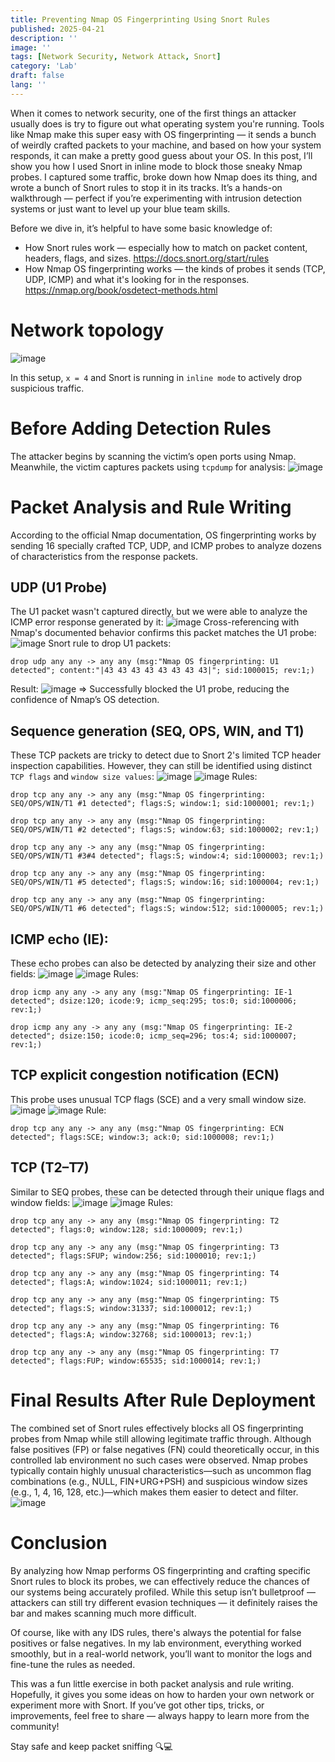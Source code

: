 ```yaml
---
title: Preventing Nmap OS Fingerprinting Using Snort Rules
published: 2025-04-21
description: ''
image: ''
tags: [Network Security, Network Attack, Snort]
category: 'Lab'
draft: false 
lang: ''
---
```


When it comes to network security, one of the first things an attacker usually does is try to figure out what operating system you're running. Tools like Nmap make this super easy with OS fingerprinting — it sends a bunch of weirdly crafted packets to your machine, and based on how your system responds, it can make a pretty good guess about your OS.
In this post, I’ll show you how I used Snort in inline mode to block those sneaky Nmap probes. I captured some traffic, broke down how Nmap does its thing, and wrote a bunch of Snort rules to stop it in its tracks. It’s a hands-on walkthrough — perfect if you’re experimenting with intrusion detection systems or just want to level up your blue team skills.

Before we dive in, it’s helpful to have some basic knowledge of:
- How Snort rules work — especially how to match on packet content, headers, flags, and sizes. <https://docs.snort.org/start/rules>
- How Nmap OS fingerprinting works — the kinds of probes it sends (TCP, UDP, ICMP) and what it's looking for in the responses. <https://nmap.org/book/osdetect-methods.html>

# Network topology

![image](https://hackmd.io/_uploads/SkNLPnM1lx.png)

In this setup, `x = 4` and Snort is running in `inline mode` to actively drop suspicious traffic.

# Before Adding Detection Rules

The attacker begins by scanning the victim’s open ports using Nmap. Meanwhile, the victim captures packets using `tcpdump` for analysis:
![image](https://hackmd.io/_uploads/rJwdz2Mkel.png)

# Packet Analysis and Rule Writing

According to the official Nmap documentation, OS fingerprinting works by sending 16 specially crafted TCP, UDP, and ICMP probes to analyze dozens of characteristics from the response packets.

## UDP (U1 Probe)

The U1 packet wasn't captured directly, but we were able to analyze the ICMP error response generated by it:
![image](https://hackmd.io/_uploads/r1upfnfyle.png)
Cross-referencing with Nmap's documented behavior confirms this packet matches the U1 probe:
![image](https://hackmd.io/_uploads/rkxzQhzJlg.png)
Snort rule to drop U1 packets:

```snort
drop udp any any -> any any (msg:"Nmap OS fingerprinting: U1 detected"; content:"|43 43 43 43 43 43 43 43|"; sid:1000015; rev:1;)
```

Result:
![image](https://hackmd.io/_uploads/By7WH2Myll.png)
=> Successfully blocked the U1 probe, reducing the confidence of Nmap’s OS detection.

## Sequence generation (SEQ, OPS, WIN, and T1)

These TCP packets are tricky to detect due to Snort 2's limited TCP header inspection capabilities. However, they can still be identified using distinct `TCP flags` and `window size values`:
![image](https://hackmd.io/_uploads/SylsrhMJgg.png)
![image](https://hackmd.io/_uploads/S1nsBnzyex.png)
Rules:

```snort
drop tcp any any -> any any (msg:"Nmap OS fingerprinting: SEQ/OPS/WIN/T1 #1 detected"; flags:S; window:1; sid:1000001; rev:1;)

drop tcp any any -> any any (msg:"Nmap OS fingerprinting: SEQ/OPS/WIN/T1 #2 detected"; flags:S; window:63; sid:1000002; rev:1;)

drop tcp any any -> any any (msg:"Nmap OS fingerprinting: SEQ/OPS/WIN/T1 #3#4 detected"; flags:S; window:4; sid:1000003; rev:1;)

drop tcp any any -> any any (msg:"Nmap OS fingerprinting: SEQ/OPS/WIN/T1 #5 detected"; flags:S; window:16; sid:1000004; rev:1;)

drop tcp any any -> any any (msg:"Nmap OS fingerprinting: SEQ/OPS/WIN/T1 #6 detected"; flags:S; window:512; sid:1000005; rev:1;)
```

## ICMP echo (IE):

These echo probes can also be detected by analyzing their size and other fields:
![image](https://hackmd.io/_uploads/SJ3aS3fylg.png)
![image](https://hackmd.io/_uploads/r1zRSnzJge.png)
Rules:

```snort
drop icmp any any -> any any (msg:"Nmap OS fingerprinting: IE-1 detected"; dsize:120; icode:9; icmp_seq:295; tos:0; sid:1000006; rev:1;)

drop icmp any any -> any any (msg:"Nmap OS fingerprinting: IE-2 detected"; dsize:150; icode:0; icmp_seq=296; tos:4; sid:1000007; rev:1;)
```

## TCP explicit congestion notification (ECN)

This probe uses unusual TCP flags (SCE) and a very small window size.
![image](https://hackmd.io/_uploads/rJof83fkxx.png)
![image](https://hackmd.io/_uploads/HJRML2zkel.png)
Rule:

```snort
drop tcp any any -> any any (msg:"Nmap OS fingerprinting: ECN detected"; flags:SCE; window:3; ack:0; sid:1000008; rev:1;)
```

## TCP (T2–T7)

Similar to SEQ probes, these can be detected through their unique flags and window fields:
![image](https://hackmd.io/_uploads/SkuLIhfJxl.png)
![image](https://hackmd.io/_uploads/BJmwL2Mkgg.png)
Rules:

```snort
drop tcp any any -> any any (msg:"Nmap OS fingerprinting: T2 detected"; flags:0; window:128; sid:1000009; rev:1;)

drop tcp any any -> any any (msg:"Nmap OS fingerprinting: T3 detected"; flags:SFUP; window:256; sid:1000010; rev:1;)

drop tcp any any -> any any (msg:"Nmap OS fingerprinting: T4 detected"; flags:A; window:1024; sid:1000011; rev:1;)

drop tcp any any -> any any (msg:"Nmap OS fingerprinting: T5 detected"; flags:S; window:31337; sid:1000012; rev:1;)

drop tcp any any -> any any (msg:"Nmap OS fingerprinting: T6 detected"; flags:A; window:32768; sid:1000013; rev:1;)

drop tcp any any -> any any (msg:"Nmap OS fingerprinting: T7 detected"; flags:FUP; window:65535; sid:1000014; rev:1;)
```

# Final Results After Rule Deployment

The combined set of Snort rules effectively blocks all OS fingerprinting probes from Nmap while still allowing legitimate traffic through. Although false positives (FP) or false negatives (FN) could theoretically occur, in this controlled lab environment no such cases were observed. Nmap probes typically contain highly unusual characteristics—such as uncommon flag combinations (e.g., NULL, FIN+URG+PSH) and suspicious window sizes (e.g., 1, 4, 16, 128, etc.)—which makes them easier to detect and filter.
![image](https://hackmd.io/_uploads/r1rq8nzJle.png)

# Conclusion

By analyzing how Nmap performs OS fingerprinting and crafting specific Snort rules to block its probes, we can effectively reduce the chances of our systems being accurately profiled. While this setup isn’t bulletproof — attackers can still try different evasion techniques — it definitely raises the bar and makes scanning much more difficult.

Of course, like with any IDS rules, there's always the potential for false positives or false negatives. In my lab environment, everything worked smoothly, but in a real-world network, you’ll want to monitor the logs and fine-tune the rules as needed.

This was a fun little exercise in both packet analysis and rule writing. Hopefully, it gives you some ideas on how to harden your own network or experiment more with Snort. If you’ve got other tips, tricks, or improvements, feel free to share — always happy to learn more from the community!

Stay safe and keep packet sniffing 🔍💻
